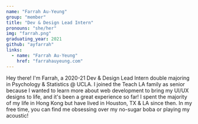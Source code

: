 ```yaml
---
name: "Farrah Au-Yeung"
group: "member"
title: "Dev & Design Lead Intern"
pronouns: "she/her"
img: "farrah.png"
graduating_year: 2021
github: "ayfarrah"
links:
  - name: "Farrah Au-Yeung"
    href: "farrahauyeung.com"
---
```


Hey there! I'm Farrah, a 2020-21 Dev & Design Lead Intern double majoring in Psychology & Statistics @ UCLA. I joined the Teach LA family as senior because I wanted to learn more about web development to bring my UI/UX designs to life, and it's been a great experience so far! I spent the majority of my life in Hong Kong but have lived in Houston, TX & LA since then. In my free time, you can find me obsessing over my no-sugar boba or playing my acoustic!
